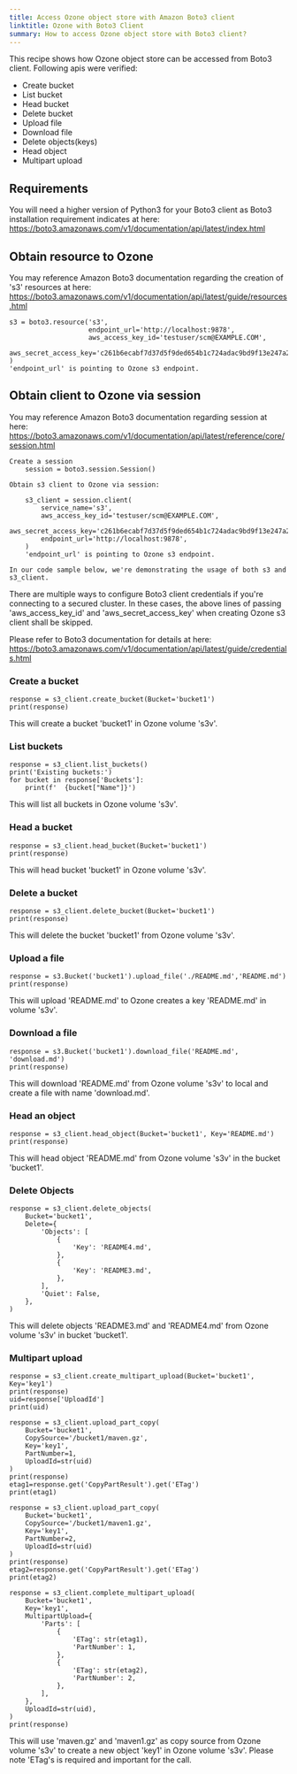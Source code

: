```yaml
---
title: Access Ozone object store with Amazon Boto3 client
linktitle: Ozone with Boto3 Client
summary: How to access Ozone object store with Boto3 client?
---
```

<!---
  Licensed to the Apache Software Foundation (ASF) under one or more
  contributor license agreements.  See the NOTICE file distributed with
  this work for additional information regarding copyright ownership.
  The ASF licenses this file to You under the Apache License, Version 2.0
  (the "License"); you may not use this file except in compliance with
  the License.  You may obtain a copy of the License at

      http://www.apache.org/licenses/LICENSE-2.0

  Unless required by applicable law or agreed to in writing, software
  distributed under the License is distributed on an "AS IS" BASIS,
  WITHOUT WARRANTIES OR CONDITIONS OF ANY KIND, either express or implied.
  See the License for the specific language governing permissions and
  limitations under the License.
-->

This recipe shows how Ozone object store can be accessed from Boto3 client. Following apis were verified:

 - Create bucket
 - List bucket
 - Head bucket
 - Delete bucket
 - Upload file
 - Download file
 - Delete objects(keys)
 - Head object
 - Multipart upload


## Requirements

You will need a higher version of Python3 for your Boto3 client as Boto3 installation requirement indicates at here:
https://boto3.amazonaws.com/v1/documentation/api/latest/index.html

## Obtain resource to Ozone
You may reference Amazon Boto3 documentation regarding the creation of 's3' resources at here:
https://boto3.amazonaws.com/v1/documentation/api/latest/guide/resources.html

    s3 = boto3.resource('s3',
                        endpoint_url='http://localhost:9878',
                        aws_access_key_id='testuser/scm@EXAMPLE.COM',
                        aws_secret_access_key='c261b6ecabf7d37d5f9ded654b1c724adac9bd9f13e247a235e567e8296d2999'
    )    
    'endpoint_url' is pointing to Ozone s3 endpoint.


## Obtain client to Ozone via session
You may reference Amazon Boto3 documentation regarding session at here:
https://boto3.amazonaws.com/v1/documentation/api/latest/reference/core/session.html

    Create a session
        session = boto3.session.Session()

    Obtain s3 client to Ozone via session:

        s3_client = session.client(
            service_name='s3',
            aws_access_key_id='testuser/scm@EXAMPLE.COM',
            aws_secret_access_key='c261b6ecabf7d37d5f9ded654b1c724adac9bd9f13e247a235e567e8296d2999',
            endpoint_url='http://localhost:9878',
        )
        'endpoint_url' is pointing to Ozone s3 endpoint.

    In our code sample below, we're demonstrating the usage of both s3 and s3_client.

There are multiple ways to configure Boto3 client credentials if you're connecting to a secured cluster. In these cases, 
the above lines of passing 'aws_access_key_id' and 'aws_secret_access_key' when creating Ozone s3 client shall be skipped.

Please refer to Boto3 documentation for details at here:
https://boto3.amazonaws.com/v1/documentation/api/latest/guide/credentials.html


### Create a bucket
    response = s3_client.create_bucket(Bucket='bucket1')
    print(response)

This will create a bucket 'bucket1' in Ozone volume 's3v'.

### List buckets
    response = s3_client.list_buckets()
    print('Existing buckets:')
    for bucket in response['Buckets']:
        print(f'  {bucket["Name"]}')

This will list all buckets in Ozone volume 's3v'.

### Head a bucket
    response = s3_client.head_bucket(Bucket='bucket1')
    print(response)

This will head bucket 'bucket1' in Ozone volume 's3v'.

### Delete a bucket
    response = s3_client.delete_bucket(Bucket='bucket1')
    print(response)

This will delete the bucket 'bucket1' from Ozone volume 's3v'.

### Upload a file
    response = s3.Bucket('bucket1').upload_file('./README.md','README.md')
    print(response)

This will upload 'README.md' to Ozone creates a key 'README.md' in volume 's3v'.

### Download a file
    response = s3.Bucket('bucket1').download_file('README.md', 'download.md')
    print(response)

This will download 'README.md' from Ozone volume 's3v' to local and create a file with name 'download.md'.

### Head an object
    response = s3_client.head_object(Bucket='bucket1', Key='README.md')
    print(response)

This will head object 'README.md' from Ozone volume 's3v' in the bucket 'bucket1'.

### Delete Objects
    response = s3_client.delete_objects(
        Bucket='bucket1',
        Delete={
            'Objects': [
                {
                    'Key': 'README4.md',
                },
                {
                    'Key': 'README3.md',
                },
            ],
            'Quiet': False,
        },
    )

This will delete objects 'README3.md' and 'README4.md' from Ozone volume 's3v' in bucket 'bucket1'.

### Multipart upload
    response = s3_client.create_multipart_upload(Bucket='bucket1', Key='key1')
    print(response)
    uid=response['UploadId']
    print(uid)

    response = s3_client.upload_part_copy(
        Bucket='bucket1',
        CopySource='/bucket1/maven.gz',
        Key='key1',
        PartNumber=1,
        UploadId=str(uid)
    )
    print(response)
    etag1=response.get('CopyPartResult').get('ETag')
    print(etag1)

    response = s3_client.upload_part_copy(
        Bucket='bucket1',
        CopySource='/bucket1/maven1.gz',
        Key='key1',
        PartNumber=2,
        UploadId=str(uid)
    )
    print(response)
    etag2=response.get('CopyPartResult').get('ETag')
    print(etag2)

    response = s3_client.complete_multipart_upload(
        Bucket='bucket1',
        Key='key1',
        MultipartUpload={
            'Parts': [
                {
                    'ETag': str(etag1),
                    'PartNumber': 1,
                },
                {
                    'ETag': str(etag2),
                    'PartNumber': 2,
                },
            ],
        },
        UploadId=str(uid),
    )
    print(response)

This will use 'maven.gz' and 'maven1.gz' as copy source from Ozone volume 's3v' to create a new object 'key1'
in Ozone volume 's3v'. Please note 'ETag's is required and important for the call.
